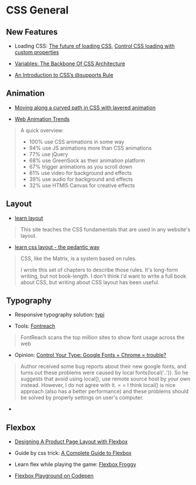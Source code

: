 # CSS General

## New Features

- Loading CSS: [The future of loading CSS](https://jakearchibald.com/2016/link-in-body/), [Control CSS loading with custom properties](https://jakearchibald.com/2016/css-loading-with-custom-props/?)

- [Variables: The Backbone Of CSS Architecture](https://www.smashingmagazine.com/2016/01/variables-in-css-architecture/)

- [An Introduction to CSS’s @supports Rule](http://www.sitepoint.com/an-introduction-to-css-supports-rule-feature-queries/)

## Animation

- [Moving along a curved path in CSS with layered animation](http://tobiasahlin.com/blog/curved-path-animations-in-css/)

- [Web Animation Trends](https://ihatetomatoes.net/web-animation-trends/)
> A quick overview:
> - 100% use CSS animations in some way
> - 94% use JS animations more than CSS animations
> - 77% use jQuery
> - 68% use GreenSock as their animation platform
> - 67% trigger animations as you scroll down
> - 61% use video for background and effects
> - 39% use audio for background and effects
> - 32% use HTMl5 Canvas for creative effects

## Layout

- [learn layout](http://learnlayout.com/)
> This site teaches the CSS fundamentals that are used in any website's layout.

- [learn css layout - the pedantic way](http://book.mixu.net/css/)
> CSS, like the Matrix, is a system based on rules.
>
> I wrote this set of chapters to describe those rules. It's long-form writing, but not book-length. I don't think I'd want to write a full book about CSS, but writing about CSS layout has been useful.

## Typography

- Responsive typography solution: [typi](https://github.com/zellwk/typi)

- Tools: [Fontreach](http://www.fontreach.com/)
> FontReach scans the top million sites to show font usage across the web

- Opinion: [Control Your Type: Google Fonts + Chrome = trouble?](https://m.signalvnoise.com/control-your-type-google-fonts-chrome-trouble-c21e1a106436#.4i827a73f)
> Author received some bug reports about their new google fonts, and turns out these problems were caused by local fonts(local('..')). So he suggests that avoid using local(), use remote source host by your own instead.
> However, I do not agree with it. = = I think local() is nice approach (also has a better performance) and these problems should be solved by properly settings on user's computer.

-

## Flexbox

- [Designing A Product Page Layout with Flexbox](https://css-tricks.com/designing-a-product-page-layout-with-flexbox/)

- Guide by css trick: [A Complete Guide to Flexbox](https://css-tricks.com/snippets/css/a-guide-to-flexbox/)

- Learn flex while playing the game: [Flexbox Froggy](http://flexboxfroggy.com/)

- [Flexbox Playground on Codepen](http://codepen.io/enxaneta/full/adLPwv/)